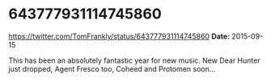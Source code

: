 # 643777931114745860
https://twitter.com/TomFrankly/status/643777931114745860
**Date:** 2015-09-15

This has been an absolutely fantastic year for new music. New Dear Hunter just dropped, Agent Fresco too, Coheed and Protomen soon...
